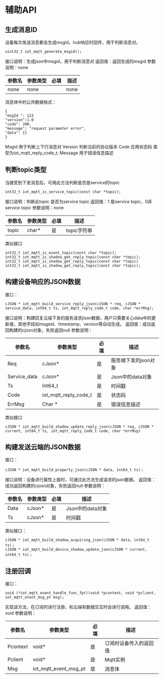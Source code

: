 # 辅助API

## 生成消息ID

设备每次发送消息都会生成msgid，hub响应时回传，用于判断消息对。
```
uint32_t iot_mqtt_generate_msgid();
```
接口说明：生成json中msgid，用于判断消息对
返回值：返回生成的msgid
参数说明：none

| **参数名** | **参数类型** | **必填** | **描述** |
| ---------- | ------------ | -------- | -------- |
| none       | none         |          | none     |

消息体中的公共数据格式：
```
{
"msgId ": 123
"version":1.0
"code": 200,
"message": "request parameter error",
"data": {}
}
```
  Msgid 用于判断上下行消息对
  Version 判断当前的协议版本
  Code   应用状态码 类型为iot_mqtt_reply_code_t;
  Message 用于错误信息描述

## 判断topic类型

当接受到下发消息后，可用此方法判断是否是service的topic
```
int32_t iot_mqtt_is_service_topic(const char *topic);
```
接口说明：判断此topic 是否为service topic
返回值：1 是service topic，0非service topic
参数说明：none

| **参数名** | **参数类型** | **必填** | **描述**    |
| ---------- | ------------ | -------- | ----------- |
| topic      | char*        | 是       | topic字符串 |

 

类似接口
```
int32_t iot_mqtt_is_event_topic(const char *topic);
int32_t iot_mqtt_is_shadow_get_reply_topic(const char *topic);
int32_t iot_mqtt_is_shadow_get_reply_topic(const char *topic)
int32_t iot_mqtt_is_shadow_get_reply_topic(const char *topic);
```
## 构建设备响应的JSON数据

接口：
```
cJSON * iot_mqtt_build_service_reply_json(cJSON * req, cJSON * service_data, int64_t ts, iot_mqtt_reply_code_t code, char *errMsg);
```
接口说明：构建回复云端下发的服务请求jison数据，用户只需要关心data中的更新值，其他字段如msgeid、timestamp、version等自动生成。
返回值：成功返回构建的cjosn对象，失败返回null
参数说明：

| **参数名**   | **参数类型**          | **必填** | **描述**             |
| ------------ | --------------------- | -------- | -------------------- |
| Req          | cJson*                | 是       | 服务端下发的json对象 |
| Service_data | cJson*                | 是       | Json中的data对象     |
| Ts           | Int64_t               | 是       | 时间戳               |
| Code         | iot_mqtt_reply_code_t | 是       | 状态码               |
| ErrMsg       | Char   *              | 是       | 错误信息描述         |

类似接口
```
cJSON * iot_mqtt_build_shadow_update_reply_json(cJSON * req, cJSON * current, int64_t ts, iot_mqtt_reply_code_t code, char *errMsg)
```
## 构建发送云端的JSON数据
接口：
```
cJSON * iot_mqtt_build_property_json(cJSON * data, int64_t ts)；
```
接口说明：设备进行属性上报时，可通过此方法生成请求的json数据。
返回值：成功返回构建的cjosn对象，失败返回null
参数说明：

| **参数名** | **参数类型** | **必填** | **描述**         |
| ---------- | ------------ | -------- | ---------------- |
| Data       | cJson*       | 是       | Json中的data对象 |
| Ts         | cJson*       | 是       | 时间戳           |

类似接口：
```
cJSON * iot_mqtt_build_shadow_acquiring_json(cJSON * data, int64_t ts)；
cJSON * iot_mqtt_build_device_shadow_update_json(cJSON * current, int64_t ts)；
```
## 注册回调

接口：
```
void (*iot_mqtt_event_handle_func_fpt)(void *pcontext, void *pclient, iot_mqtt_event_msg_pt msg);
```
实现该方法，在订阅时进行注册，和云端有数据交互时会进行调用。
返回值：void
参数说明：

| **参数名** | **参数类型**          | **必填** | **描述**               |
| ---------- | --------------------- | -------- | ---------------------- |
| Pcontext   | void*                 | 是       | 订阅时设备传入的返回值 |
| Pclient    | void*                 | 是       | Mqtt实例               |
| Msg        | iot_mqtt_event_msg_pt | 是       | 消息体                 |
 
 
